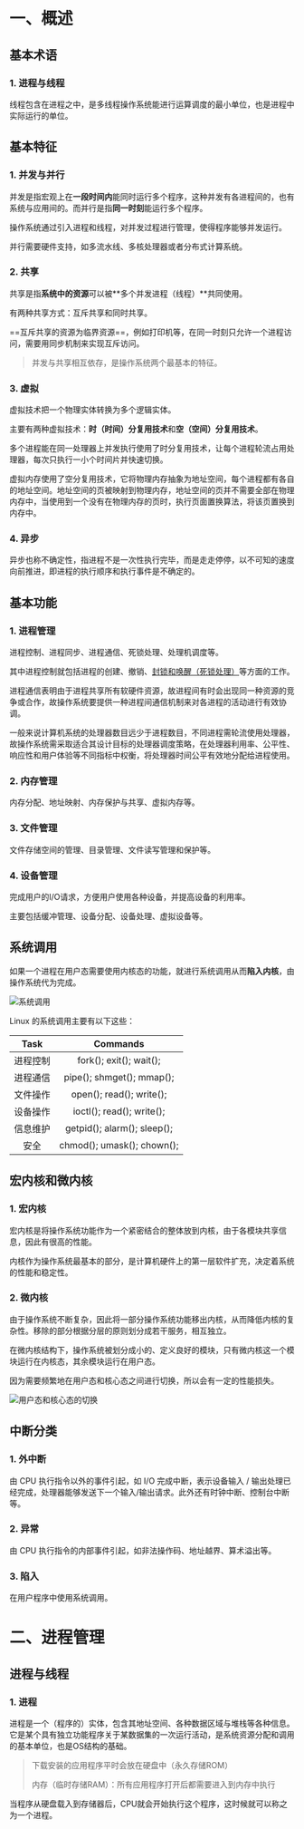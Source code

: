 # 一、概述

## 基本术语

### 1. 进程与线程

线程包含在进程之中，是多线程操作系统能进行运算调度的最小单位，也是进程中实际运行的单位。

## 基本特征

### 1. 并发与并行

并发是指宏观上在**一段时间内**能同时运行多个程序，这种并发有各进程间的，也有系统与应用间的。而并行是指**同一时刻**能运行多个程序。

操作系统通过引入进程和线程，对并发过程进行管理，使得程序能够并发运行。

并行需要硬件支持，如多流水线、多核处理器或者分布式计算系统。

### 2. 共享

共享是指**系统中的资源**可以被**多个并发进程（线程）**共同使用。

有两种共享方式：互斥共享和同时共享。

==互斥共享的资源为临界资源==，例如打印机等，在同一时刻只允许一个进程访问，需要用同步机制来实现互斥访问。

> 并发与共享相互依存，是操作系统两个最基本的特征。

### 3. 虚拟

虚拟技术把一个物理实体转换为多个逻辑实体。

主要有两种虚拟技术：**时（时间）分复用技术**和**空（空间）分复用技术**。

多个进程能在同一处理器上并发执行使用了时分复用技术，让每个进程轮流占用处理器，每次只执行一小个时间片并快速切换。

虚拟内存使用了空分复用技术，它将物理内存抽象为地址空间，每个进程都有各自的地址空间。地址空间的页被映射到物理内存，地址空间的页并不需要全部在物理内存中，当使用到一个没有在物理内存的页时，执行页面置换算法，将该页置换到内存中。

### 4. 异步

异步也称不确定性，指进程不是一次性执行完毕，而是走走停停，以不可知的速度向前推进，即进程的执行顺序和执行事件是不确定的。

## 基本功能

### 1. 进程管理

进程控制、进程同步、进程通信、死锁处理、处理机调度等。

其中进程控制就包括进程的创建、撤销、<u>封锁和唤醒（死锁处理）</u>等方面的工作。

进程通信表明由于进程共享所有软硬件资源，故进程间有时会出现同一种资源的竞争或合作，故操作系统要提供一种进程间通信机制来对各进程的活动进行有效协调。

一般来说计算机系统的处理器数目远少于进程数目，不同进程需轮流使用处理器，故操作系统需采取适合其设计目标的处理器调度策略，在处理器利用率、公平性、响应性和用户体验等不同指标中权衡，将处理器时间公平有效地分配给进程使用。

### 2. 内存管理

内存分配、地址映射、内存保护与共享、虚拟内存等。

### 3. 文件管理

文件存储空间的管理、目录管理、文件读写管理和保护等。

### 4. 设备管理

完成用户的I/O请求，方便用户使用各种设备，并提高设备的利用率。

主要包括缓冲管理、设备分配、设备处理、虚拟设备等。

## 系统调用

如果一个进程在用户态需要使用内核态的功能，就进行系统调用从而**陷入内核**，由操作系统代为完成。

![系统调用](E:\MyLearning\study_notes\操作系统\pictures\系统调用.png)

Linux 的系统调用主要有以下这些：

|   Task   |          Commands           |
| :------: | :-------------------------: |
| 进程控制 |   fork(); exit(); wait();   |
| 进程通信 | pipe(); shmget();  mmap();  |
| 文件操作 |  open(); read(); write();   |
| 设备操作 |  ioctl(); read(); write();  |
| 信息维护 | getpid(); alarm(); sleep(); |
|   安全   | chmod(); umask(); chown();  |

## 宏内核和微内核

### 1. 宏内核

宏内核是将操作系统功能作为一个紧密结合的整体放到内核，由于各模块共享信息，因此有很高的性能。

内核作为操作系统最基本的部分，是计算机硬件上的第一层软件扩充，决定着系统的性能和稳定性。

### 2. 微内核

由于操作系统不断复杂，因此将一部分操作系统功能移出内核，从而降低内核的复杂性。移除的部分根据分层的原则划分成若干服务，相互独立。

在微内核结构下，操作系统被划分成小的、定义良好的模块，只有微内核这一个模块运行在内核态，其余模块运行在用户态。

因为需要频繁地在用户态和核心态之间进行切换，所以会有一定的性能损失。

![用户态和核心态的切换](E:\MyLearning\study_notes\操作系统\pictures\用户态和核心态的切换.jpg)

## 中断分类

### 1. 外中断

由 CPU 执行指令以外的事件引起，如 I/O 完成中断，表示设备输入 / 输出处理已经完成，处理器能够发送下一个输入/输出请求。此外还有时钟中断、控制台中断等。

### 2. 异常

由 CPU 执行指令的内部事件引起，如非法操作码、地址越界、算术溢出等。

### 3. 陷入

在用户程序中使用系统调用。



# 二、进程管理

## 进程与线程

### 1. 进程

进程是一个（程序的）实体，包含其地址空间、各种数据区域与堆栈等各种信息。它是某个具有独立功能程序关于某数据集的一次运行活动，是系统资源分配和调用的基本单位，也是OS结构的基础。

> 下载安装的应用程序平时会放在硬盘中（永久存储ROM）
>
> 内存（临时存储RAM）：所有应用程序打开后都需要进入到内存中执行

当程序从硬盘载入到存储器后，CPU就会开始执行这个程序，这时候就可以称之为一个进程。